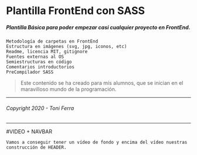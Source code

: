 # Plantilla FrontEnd con SASS
##### Plantilla Básica para poder empezar casi cualquier proyecto en **FrontEnd**.

~~~
Metodología de carpetas en FrontEnd
Estructura en imágenes (svg, jpg, iconos, etc)
Readme, licencia MIT, gitignore
Fuentes externas al OS
Semiestructuras en código
Comentarios introductorios
PreCompilador SASS
~~~

> Este contenido se ha creado para mís alumnos, que se inician en el maravilloso mundo de la programación.


---
###### _Copyright 2020 - Toni Ferra_


---
#VIDEO + NAVBAR
~~~
Vamos a conseguir tener un vídeo de fondo y encima del vídeo nuestras construcción de HEADER.
~~~ 
